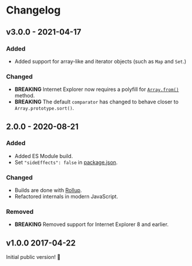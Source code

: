 # Changelog

## v3.0.0 - 2021-04-17

### Added

- Added support for array-like and iterator objects (such as `Map` and `Set`.)

### Changed

- **BREAKING** Internet Explorer now requires a polyfill for [`Array.from()`](https://developer.mozilla.org/en-US/docs/Web/JavaScript/Reference/Global_Objects/Array/from) method.
- **BREAKING** The default `comparator` has changed to behave closer to `Array.prototype.sort()`.

## 2.0.0 - 2020-08-21

### Added

- Added ES Module build.
- Set `"sideEffects": false` in [package.json](./package.json).

### Changed

- Builds are done with [Rollup](http://rollupjs.org).
- Refactored internals in modern JavaScript.

### Removed

- **BREAKING** Removed support for Internet Explorer 8 and earlier.

## v1.0.0 2017-04-22

Initial public version! :tada:
